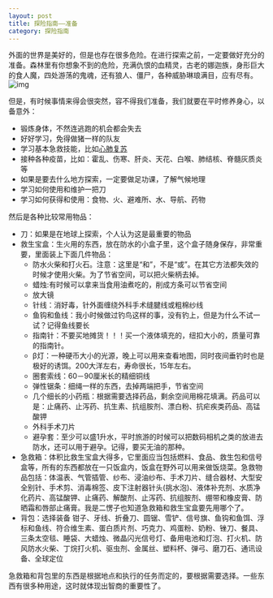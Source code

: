 ```yaml
---
layout: post
title: 探险指南——准备
category: 探险指南
---
```


外面的世界是美好的，但是也存在很多危险。在进行探索之前，一定要做好充分的准备。森林里有你想象不到的危险，充满仇恨的血精灵，古老的娜迦族，身形巨大的食人魔，四处游荡的鬼魂，还有狼人、僵尸，各种威胁琳琅满目，应有尽有。
![img](http://upload.wikimedia.org/wikipedia/zh/d/d1/CardiopulmonaryResuscitationAdult.jpg)

但是，有时候事情来得会很突然，容不得我们准备，我们就要在平时修养身心，以备意外：

<ul>
<li>锻炼身体，不然连逃跑的机会都会失去</li>
<li>好好学习，免得做猪一样的队友</li>
<li>学习基本急救技能，比如<a href="http://zh.wikipedia.org/wiki/%E5%BF%83%E8%82%BA%E5%A4%8D%E8%8B%8F">心肺复苏</a></li>
<li>接种各种疫苗，比如：霍乱、伤寒、肝炎、天花、白喉、肺结核、脊髓灰质炎等</li>
<li>如果是要去什么地方探索，一定要做足功课，了解气候地理</li>
<li>学习如何使用和维护一把刀</li>
<li>学习如何获得和使用：食物、火、避难所、水、导航、药物</li>
</ul>

然后是各种比较常用物品：

<ul>
<li>刀：如果是在地球上探索，个人认为这是最重要的物品</li>
<li>救生宝盒：生火用的东西，放在防水的小盒子里，这个盒子随身保存，非常重要，里面装上下面几件物品：
<ul>
<li>防水火柴和打火石。注意：这里是“和”，不是“或”。在其它方法都失效的时候才使用火柴。为了节省空间，可以把火柴柄去掉。</li>
<li>蜡烛:有时候可以拿来当食用油煮吃的，削成方条可以节省空间</li>
<li>放大镜</li>
<li>针线：消好毒，针外面缠绕外科手术缝腱线或粗棉纱线</li>
<li>鱼钩和鱼线：我小时候做过钓鸟这样的事，没有钓上，但是为什么不试一试？记得鱼线要长</li>
<li>指南针：不要买地摊货！！！买一个液体填充的，纽扣大小的，质量可靠的指南针。</li>
<li>β灯：一种硬币大小的光源，晚上可以用来查看地图，同时夜间垂钓时也是极好的诱饵。200大洋左右，寿命很长，15年左右。</li>
<li>圈套索线：60－90厘米长的精细铜线</li>
<li>弹性锯条：细绳一样的东西，去掉两端把手，节省空间</li>
<li>几个细长的小药瓶：根据需要选择药品，剩余空间用棉花填满。药品可以是：止痛药、止泻药、抗生素、抗组胺剂、漂白粉、抗疟疾类药品、高锰酸钾</li>
<li>外科手术刀片</li>
<li>避孕套：至少可以盛1升水，平时旅游的时候可以把数码相机之类的放进去防水，还可以用于避孕。记得，要买无油的那种。</li>
</ul>
<li>急救箱：体积比救生宝盒大得多，它里面应当包括燃料、食品、救生包和信号盒等，所有的东西都放在一只饭盒内，饭盒在野外可以用来做饭烧菜。急救物品包括：体温表、气管插管、纱布、浸油纱布、手术刀片、缝合器材、大型安全别针、手术剪、消毒棉签、皮下注射器针头(挑水泡)、液体补充剂、水质净化药片、高锰酸钾、止痛药、解酸剂、止泻药、抗组胺剂、绷带和橡皮膏、防晒霜和唇部止痛膏。我是二愣子也知道急救箱和救生宝盒要先用哪个了。
</li>
<li>背包：选择装备 钳子、牙线、折叠刀、圆锯、雪铲、信号旗、鱼钩和鱼饵、浮标和鱼线、符合维生素、蛋白质片剂、巧克力、鸡蛋粉、奶粉、锉刀、餐具、三条太空毯、睡袋、大蜡烛、微晶闪光信号灯、备用电池和灯泡、打火机、防风防水火柴、丁烷打火机、驱虫剂、金属丝、塑料杯、弹弓、磨刀石、通讯设备、全球定位</li>
</ul>

<p>
急救箱和背包里的东西是根据地点和执行的任务而定的，要根据需要选择。一些东西有很多种用途，这时就体现出智商的重要性了。</p>
